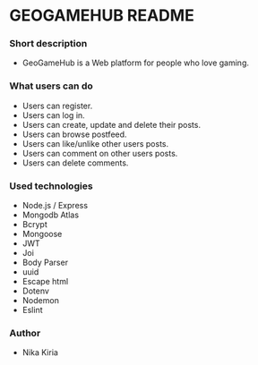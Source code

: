 # GEOGAMEHUB README

### Short description
 * GeoGameHub is a Web platform for people who love gaming.

### What users can do
 * Users can register.
 * Users can log in.
 * Users can create, update and delete their posts.
 * Users can browse postfeed.
 * Users can like/unlike other users posts.
 * Users can comment on other users posts.
 * Users can delete comments.

### Used technologies
 * Node.js / Express
 * Mongodb Atlas
 * Bcrypt
 * Mongoose
 * JWT
 * Joi
 * Body Parser
 * uuid
 * Escape html
 * Dotenv
 * Nodemon
 * Eslint

### Author
 * Nika Kiria